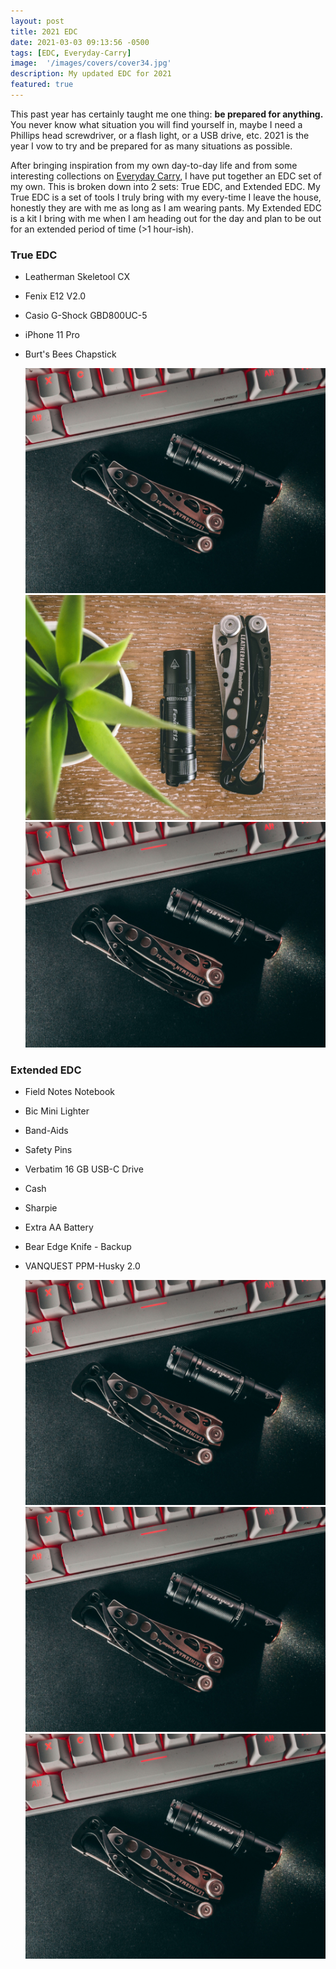 ```yaml
---
layout: post
title: 2021 EDC
date: 2021-03-03 09:13:56 -0500
tags: [EDC, Everyday-Carry]
image:  '/images/covers/cover34.jpg'
description: My updated EDC for 2021
featured: true
---
```


This past year has certainly taught me one thing: **be prepared for anything.** You never know what situation
you will find yourself in, maybe I need a Phillips head screwdriver, or a flash light, or a USB drive,
etc. 2021 is the year I vow to try and be prepared for as many situations as possible.

After bringing inspiration from my own day-to-day life and from some interesting collections on [Everyday Carry](https://everydaycarry.com), I have
put together an EDC set of my own. This is broken down into 2 sets: True EDC, and Extended EDC. My True EDC is a set of tools
I truly bring with my every-time I leave the house, honestly they are with me as long as I am wearing pants. My Extended EDC is a kit I bring with me
when I am heading out for the day and plan to be out for an extended period of time (>1 hour-ish). 

### True EDC

* Leatherman Skeletool CX
* Fenix E12 V2.0
* Casio G-Shock GBD800UC-5
* iPhone 11 Pro
* Burt's Bees Chapstick

  <div class="gallery-box">
    <div class="gallery">
      <img src="/images/cover33.jpg">
      <img src="/images/cover34.jpg">
      <img src="/images/cover33.jpg">
    </div>
  </div>

### Extended EDC

* Field Notes Notebook
* Bic Mini Lighter
* Band-Aids
* Safety Pins
* Verbatim 16 GB USB-C Drive
* Cash
* Sharpie
* Extra AA Battery
* Bear Edge Knife - Backup
* VANQUEST PPM-Husky 2.0

  <div class="gallery-box">
    <div class="gallery">
      <img src="/images/cover33.jpg">
      <img src="/images/cover33.jpg">
      <img src="/images/cover33.jpg">
    </div>
  </div>